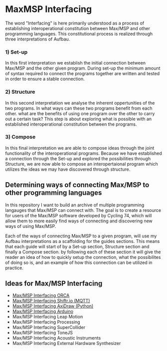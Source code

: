 # MaxMSP Interfacing
The word "Interfacing" is here primarily understood as a process of establishing interoperational constitution between Max/MSP and other programming languages. This constitutional process is realized through three interpretations of Aufbau.

### 1) Set-up
In this first interpretation we establish the initial connection between Max/MSP and the other given program. During set-up the minimum amount of syntax required to connect the programs together are written and tested in order to ensure a stable connection.

### 2) Structure
In this second interpretation we analyse the inherent oppertunities of the two programs. In what ways can these two programs benefit from each other. what are the benefits of using one program over the other to carry out a certain task? This step is about exploring what is possible with an established interoperational constitution between the programs.

### 3) Compose
In this final interpretation we are able to compose ideas through the joint functionality of the interoperational programs. Because we have established a connection through the Set-up and explored the possibilities through Structure, we are now able to compose an interopertaional program which utilizes the ideas we may have discovered through structure.

## Determining ways of connecting Max/MSP to other programming languages
In this repository I want to build an archive of multiple programming langauges that Max/MSP can connect with. The goal is to create a resource for users of the Max/MSP software developed by Cycling 74, which will allow them to more easily find ways of connecting and discovering new ways of using Max/MSP.

Each of the ways of connecting Max/MSP to a given program, will use my Aufbau interpretations as a scaffolding for the guides sections. This means that each guide will start of by a Set-up section, Structure section and finally a Compose section. by following each of these section it will give the reader an idea of how to quickly setup the connection, what the possibilites of doing so is, and an example of how this connection can be utilized in practice. 

## Ideas for Max/MSP Interfacing
- [Max/MSP Interfacing ORCA](https://github.com/L4COUR/MaxMSP-Interfacing/tree/master/MaxMSP%20Interfacing%20ORCA)
- [Max/MSP Interfacing Shiftr.io (MQTT)](https://github.com/L4COUR/MaxMSP-Interfacing/tree/master/MaxMSP%20Interfacing%20Shiftr.io%20-%20MQTT)
- [Max/MSP Interfacing AxiDraw (Python)](https://github.com/L4COUR/MaxMSP-Interfacing/tree/master/MaxMSP%20Interfacing%20AxiDraw%20(Python))
- [Max/MSP Interfacing Arduino](https://github.com/L4COUR/MaxMSP-Interfacing/tree/master/MaxMSP%20Interfacing%20Arduino)
- Max/MSP Interfacing Leap Motion
- Max/MSP Interfacing Processing
- Max/MSP Interfacing SuperCollider
- Max/MSP Interfacing ToneJS
- Max/MSP Interfacing Acoustic Instruments
- Max/MSP Interfacing External Hardware Synthesizer
